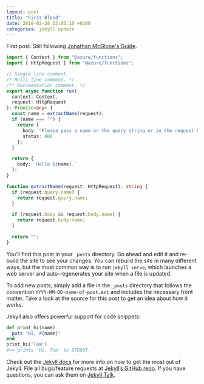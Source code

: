 ```yaml
---
layout: post
title: "First Blood"
date: 2019-02-28 12:05:10 +0100
categories: jekyll update
---
```


First post. Still following [Jonathan McGlone's Guide](http://jmcglone.com/guides/github-pages/).

```typescript
import { Context } from "@azure/functions";
import { HttpRequest } from "@azure/functions";

// Single line comment.
/* Multi line comment. */
/** Documentation comment. */
export async function run(
  context: Context,
  request: HttpRequest
): Promise<any> {
  const name = extractName(request);
  if (name === "") {
    return {
      body: "Please pass a name on the query string or in the request body",
      status: 400
    };
  }

  return {
    body: `Hello ${name}.`
  };
}

function extractName(request: HttpRequest): string {
  if (request.query.name) {
    return request.query.name;
  }

  if (request.body && request.body.name) {
    return request.body.name;
  }

  return "";
}
```

You’ll find this post in your `_posts` directory. Go ahead and edit it and re-build the site to see your changes. You can rebuild the site in many different ways, but the most common way is to run `jekyll serve`, which launches a web server and auto-regenerates your site when a file is updated.

To add new posts, simply add a file in the `_posts` directory that follows the convention `YYYY-MM-DD-name-of-post.ext` and includes the necessary front matter. Take a look at the source for this post to get an idea about how it works.

Jekyll also offers powerful support for code snippets:

```ruby
def print_hi(name)
  puts "Hi, #{name}"
end
print_hi('Tom')
#=> prints 'Hi, Tom' to STDOUT.
```

Check out the [Jekyll docs][jekyll-docs] for more info on how to get the most out of Jekyll. File all bugs/feature requests at [Jekyll’s GitHub repo][jekyll-gh]. If you have questions, you can ask them on [Jekyll Talk][jekyll-talk].

[jekyll-docs]: https://jekyllrb.com/docs/home
[jekyll-gh]:   https://github.com/jekyll/jekyll
[jekyll-talk]: https://talk.jekyllrb.com/
